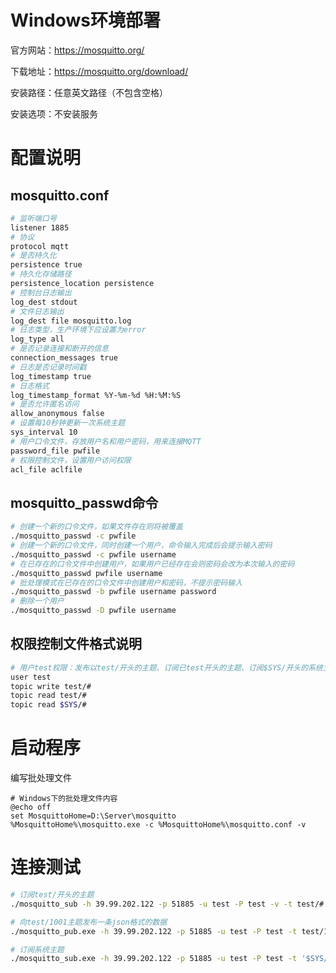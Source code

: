 # Windows环境部署

官方网站：https://mosquitto.org/

下载地址：https://mosquitto.org/download/

安装路径：任意英文路径（不包含空格）

安装选项：不安装服务

# 配置说明

## mosquitto.conf

```sh
# 监听端口号
listener 1885
# 协议
protocol mqtt
# 是否持久化
persistence true
# 持久化存储路径
persistence_location persistence
# 控制台日志输出
log_dest stdout 
# 文件日志输出
log_dest file mosquitto.log
# 日志类型，生产环境下应设置为error
log_type all
# 是否记录连接和断开的信息
connection_messages true
# 日志是否记录时间戳
log_timestamp true
# 日志格式
log_timestamp_format %Y-%m-%d %H:%M:%S
# 是否允许匿名访问
allow_anonymous false
# 设置每10秒钟更新一次系统主题
sys_interval 10
# 用户口令文件，存放用户名和用户密码，用来连接MQTT
password_file pwfile
# 权限控制文件，设置用户访问权限
acl_file aclfile
```

## mosquitto_passwd命令

```sh
# 创建一个新的口令文件，如果文件存在则将被覆盖
./mosquitto_passwd -c pwfile
# 创建一个新的口令文件，同时创建一个用户，命令输入完成后会提示输入密码
./mosquitto_passwd -c pwfile username
# 在已存在的口令文件中创建用户，如果用户已经存在会则密码会改为本次输入的密码
./mosquitto_passwd pwfile username
# 批处理模式在已存在的口令文件中创建用户和密码，不提示密码输入
./mosquitto_passwd -b pwfile username password
# 删除一个用户
./mosquitto_passwd -D pwfile username
```

## 权限控制文件格式说明

```sh
# 用户test权限：发布以test/开头的主题、订阅已test开头的主题、订阅$SYS/开头的系统主题
user test
topic write test/#
topic read test/#
topic read $SYS/#
```

# 启动程序

编写批处理文件

```she
# Windows下的批处理文件内容
@echo off
set MosquittoHome=D:\Server\mosquitto
%MosquittoHome%\mosquitto.exe -c %MosquittoHome%\mosquitto.conf -v
```

# 连接测试

```sh
# 订阅test/开头的主题
./mosquitto_sub -h 39.99.202.122 -p 51885 -u test -P test -v -t test/#

# 向test/1001主题发布一条json格式的数据
./mosquitto_pub.exe -h 39.99.202.122 -p 51885 -u test -P test -t test/1001 -m '{\"OnLineTime\":\"2021-05-05 08:00:00\"}'

# 订阅系统主题
./mosquitto_sub.exe -h 39.99.202.122 -p 51885 -u test -P test -t '$SYS/broker/connection/'
```

